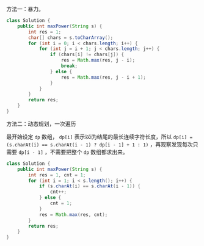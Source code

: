 方法一：暴力。

```java
class Solution {
    public int maxPower(String s) {
        int res = 1;
        char[] chars = s.toCharArray();
        for (int i = 0; i < chars.length; i++) {
            for (int j = i + 1; j < chars.length; j++) {
                if (chars[i] != chars[j]) {
                    res = Math.max(res, j - i);
                    break;
                } else {
                    res = Math.max(res, j - i + 1);
                }
            }
        }
        return res;
    }
}
```



方法二：动态规划，一次遍历

最开始设定 `dp` 数组， `dp[i]` 表示以i为结尾的最长连续字符长度，所以 `dp[i] = (s.charAt(i) == s.charAt(i - 1) ? dp[i - 1] + 1 : 1)` ，再观察发现每次只需要 `dp[i - 1]` ，不需要把整个 `dp` 数组都求出来。

```java
class Solution {
    public int maxPower(String s) {
        int res = 1, cnt = 1;
        for (int i = 1; i < s.length(); i++) {
            if (s.charAt(i) == s.charAt(i - 1)) {
                cnt++;
            } else {
                cnt = 1;
            }
            res = Math.max(res, cnt);
        } 
        return res;
    }
}
```


